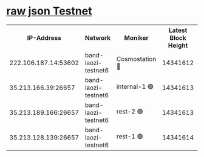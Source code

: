 
[raw json Testnet](https://rpc-check.bandt.stavr.tech/bandt/rpcbandt_result.json)
=

<table><tr><th>IP-Address</th><th>Network</th><th>Moniker</th><th>Latest Block Height</th><th>Earliest Block Height</th><th>Catching Up</th><th>Tx Index</th><th>Voting Power</th><th>Scan Time</th></tr><tr><td>222.106.187.14:53602</td><td>band-laozi-testnet6</td><td>Cosmostation 🔴</td><td>14341612</td><td>13177501</td><td>False</td><td>on</td><td>2203223</td><td>2023-12-29T20:28:00.784939808UTC</td></tr><tr><td>35.213.166.39:26657</td><td>band-laozi-testnet6</td><td>internal-1 🟢</td><td>14341613</td><td>14241613</td><td>False</td><td>on</td><td>0</td><td>2023-12-29T20:28:02.060480661UTC</td></tr><tr><td>35.213.189.166:26657</td><td>band-laozi-testnet6</td><td>rest-2 🟢</td><td>14341613</td><td>14241613</td><td>False</td><td>on</td><td>0</td><td>2023-12-29T20:28:03.323350779UTC</td></tr><tr><td>35.213.128.139:26657</td><td>band-laozi-testnet6</td><td>rest-1 🟢</td><td>14341614</td><td>14241614</td><td>False</td><td>on</td><td>0</td><td>2023-12-29T20:28:04.584124697UTC</td></tr></table>
